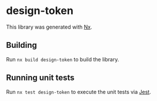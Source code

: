 # design-token

This library was generated with [Nx](https://nx.dev).

## Building

Run `nx build design-token` to build the library.

## Running unit tests

Run `nx test design-token` to execute the unit tests via [Jest](https://jestjs.io).
